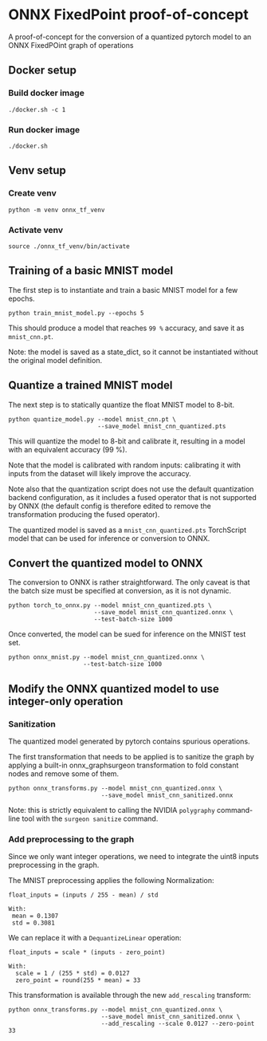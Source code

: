 # ONNX FixedPoint proof-of-concept
A proof-of-concept for the conversion of a quantized pytorch model to an ONNX FixedPOint graph of operations

## Docker setup

### Build docker image

```
./docker.sh -c 1
```

### Run docker image

```
./docker.sh
```

## Venv setup

### Create venv

```
python -m venv onnx_tf_venv
```

### Activate venv

```
source ./onnx_tf_venv/bin/activate
```

## Training of a basic MNIST model

The first step is to instantiate and train a basic MNIST model for a few epochs.

```
python train_mnist_model.py --epochs 5
```

This should produce a model that reaches `99 %` accuracy, and save it as `mnist_cnn.pt`.

Note: the model is saved as a state_dict, so it cannot be instantiated without
the original model definition.

## Quantize a trained MNIST model

The next step is to statically quantize the float MNIST model to 8-bit.

```
python quantize_model.py --model mnist_cnn.pt \
                         --save_model mnist_cnn_quantized.pts
```

This will quantize the model to 8-bit and calibrate it, resulting in a model
with an equivalent accuracy (99 %).

Note that the model is calibrated with random inputs: calibrating it with inputs
from the dataset will likely improve the accuracy.

Note also that the quantization script does not use the default quantization
backend configuration, as it includes a fused operator that is not supported
by ONNX (the default config is therefore edited to remove the transformation
producing the fused operator).

The quantized model is saved as a `mnist_cnn_quantized.pts` TorchScript model
that can be used for inference or conversion to ONNX.

## Convert the quantized model to ONNX

The conversion to ONNX is rather straightforward. The only caveat is that the
batch size must be specified at conversion, as it is not dynamic.

```
python torch_to_onnx.py --model mnist_cnn_quantized.pts \
                        --save_model mnist_cnn_quantized.onnx \
                        --test-batch-size 1000
```

Once converted, the model can be sued for inference on the MNIST test set.

```
python onnx_mnist.py --model mnist_cnn_quantized.onnx \
                     --test-batch-size 1000
```

## Modify the ONNX quantized model to use integer-only operation

### Sanitization

The quantized model generated by pytorch contains spurious operations.

The first transformation that needs to be applied is to sanitize the graph by
applying a built-in onnx_graphsurgeon transformation to fold constant nodes and
remove some of them.

```
python onnx_transforms.py --model mnist_cnn_quantized.onnx \
                          --save_model mnist_cnn_sanitized.onnx
```

Note: this is strictly equivalent to calling the NVIDIA `polygraphy` command-line tool
with the `surgeon sanitize` command.

### Add preprocessing to the graph

Since we only want integer operations, we need to integrate the uint8 inputs preprocessing in the graph.

The MNIST preprocessing applies the following Normalization:

```
float_inputs = (inputs / 255 - mean) / std

With:
 mean = 0.1307
 std = 0.3081
```

We can replace it with a `DequantizeLinear` operation:

```
float_inputs = scale * (inputs - zero_point)

With:
  scale = 1 / (255 * std) = 0.0127
  zero_point = round(255 * mean) = 33
```

This transformation is available through the new `add_rescaling` transform:

```
python onnx_transforms.py --model mnist_cnn_quantized.onnx \
                          --save_model mnist_cnn_sanitized.onnx \
                          --add_rescaling --scale 0.0127 --zero-point 33
```